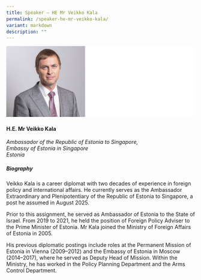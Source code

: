 ```yaml
---
title: Speaker – HE Mr Veikko Kala
permalink: /speaker-he-mr-veikko-kala/
variant: markdown
description: ""
---
```

![](/images/2025%20speakers/Veikko_Kala.png)
#### **H.E. Mr Veikko Kala**

*Ambassador of the Republic of Estonia to Singapore, <br>Embassy of Estonia in Singapore<br>Estonia*

##### **Biography**
Veikko Kala is a career diplomat with two decades of experience in foreign policy and international affairs. He currently serves as the Ambassador Extraordinary and Plenipotentiary of the Republic of Estonia to Singapore, a post he assumed in August 2025.

Prior to this assignment, he served as Ambassador of Estonia to the State of Israel. From 2019 to 2021, he held the position of Foreign Policy Adviser to the Prime Minister of Estonia. Mr Kala joined the Ministry of Foreign Affairs of Estonia in 2005.

His previous diplomatic postings include roles at the Permanent Mission of Estonia in Vienna (2009–2012) and the Embassy of Estonia in Moscow (2014–2017), where he served as Deputy Head of Mission. Within the Ministry, he has worked in the Policy Planning Department and the Arms Control Department.

